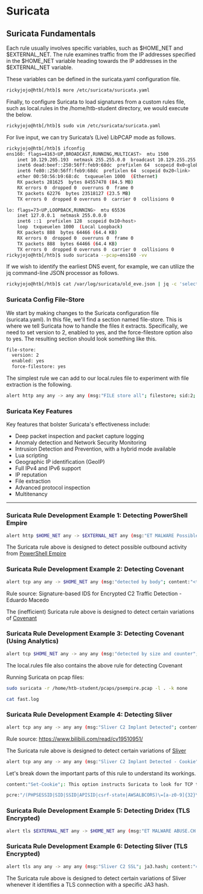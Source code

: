 
# Suricata 

## Suricata Fundamentals 


Each rule usually involves specific variables, such as $HOME_NET and $EXTERNAL_NET. The rule examines traffic from the IP addresses specified in the $HOME_NET variable heading towards the IP addresses in the $EXTERNAL_NET variable.

These variables can be defined in the suricata.yaml configuration file.

```bash 
rickyjojo@htb[/htb]$ more /etc/suricata/suricata.yaml
```

Finally, to configure Suricata to load signatures from a custom rules file, such as local.rules in the /home/htb-student directory, we would execute the below.

```bash 
rickyjojo@htb[/htb]$ sudo vim /etc/suricata/suricata.yaml
```

For live input, we can try Suricata’s (Live) LibPCAP mode as follows.

```bash 
rickyjojo@htb[/htb]$ ifconfig
ens160: flags=4163<UP,BROADCAST,RUNNING,MULTICAST>  mtu 1500
    inet 10.129.205.193  netmask 255.255.0.0  broadcast 10.129.255.255
    inet6 dead:beef::250:56ff:feb9:68dc  prefixlen 64  scopeid 0x0<global>
    inet6 fe80::250:56ff:feb9:68dc  prefixlen 64  scopeid 0x20<link>
    ether 00:50:56:b9:68:dc  txqueuelen 1000  (Ethernet)
    RX packets 281625  bytes 84557478 (84.5 MB)
    RX errors 0  dropped 0  overruns 0  frame 0
    TX packets 62276  bytes 23518127 (23.5 MB)
    TX errors 0  dropped 0 overruns 0  carrier 0  collisions 0

lo: flags=73<UP,LOOPBACK,RUNNING>  mtu 65536
    inet 127.0.0.1  netmask 255.0.0.0
    inet6 ::1  prefixlen 128  scopeid 0x10<host>
    loop  txqueuelen 1000  (Local Loopback)
    RX packets 888  bytes 64466 (64.4 KB)
    RX errors 0  dropped 0  overruns 0  frame 0
    TX packets 888  bytes 64466 (64.4 KB)
    TX errors 0  dropped 0 overruns 0  carrier 0  collisions 0
rickyjojo@htb[/htb]$ sudo suricata --pcap=ens160 -vv
```

If we wish to identify the earliest DNS event, for example, we can utilize the jq command-line JSON processor as follows.

```bash 
rickyjojo@htb[/htb]$ cat /var/log/suricata/old_eve.json | jq -c 'select(.event_type == "dn
```

### Suricata Config File-Store

We start by making changes to the Suricata configuration file (suricata.yaml). In this file, we'll find a section named file-store. This is where we tell Suricata how to handle the files it extracts. Specifically, we need to set version to 2, enabled to yes, and the force-filestore option also to yes. The resulting section should look something like this.

```bash 
file-store:
  version: 2
  enabled: yes
  force-filestore: yes
```

The simplest rule we can add to our local.rules file to experiment with file extraction is the following.
```bash 
alert http any any -> any any (msg:"FILE store all"; filestore; sid:2; rev:1;)
```

### Suricata Key Features

Key features that bolster Suricata's effectiveness include:

+ Deep packet inspection and packet capture logging
+ Anomaly detection and Network Security Monitoring
+ Intrusion Detection and Prevention, with a hybrid mode available
+ Lua scripting
+ Geographic IP identification (GeoIP)
+ Full IPv4 and IPv6 support
+ IP reputation
+ File extraction
+ Advanced protocol inspection
+ Multitenancy

---

### Suricata Rule Development Example 1: Detecting PowerShell Empire


```bash 
alert http $HOME_NET any -> $EXTERNAL_NET any (msg:"ET MALWARE Possible PowerShell Empire Activity Outbound"; flow:established,to_server; content:"GET"; http_method; content:"/"; http_uri; depth:1; pcre:"/^(?:login\/process|admin\/get|news)\.php$/RU"; content:"session="; http_cookie; pcre:"/^(?:[A-Z0-9+/]{4})*(?:[A-Z0-9+/]{2}==|[A-Z0-9+/]{3}=|[A-Z0-9+/]{4})$/CRi"; content:"Mozilla|2f|5.0|20 28|Windows|20|NT|20|6.1"; http_user_agent; http_start; content:".php|20|HTTP|2f|1.1|0d 0a|Cookie|3a 20|session="; fast_pattern; http_header_names; content:!"Referer"; content:!"Cache"; content:!"Accept"; sid:2027512; rev:1;)
```

The Suricata rule above is designed to detect possible outbound activity from [PowerShell Empire](https://github.com/EmpireProject/Empire)


### Suricata Rule Development Example 2: Detecting Covenant


```bash 
alert tcp any any -> $HOME_NET any (msg:"detected by body"; content:"<title>Hello World!</title>"; detection_filter: track by_src, count 4 , seconds 10; priority:1; sid:3000011;)
```

Rule source: Signature-based IDS for Encrypted C2 Traffic Detection - Eduardo Macedo

The (inefficient) Suricata rule above is designed to detect certain variations of [Covenant](https://github.com/cobbr/Covenant)


### Suricata Rule Development Example 3: Detecting Covenant (Using Analytics)

```bash 
alert tcp $HOME_NET any -> any any (msg:"detected by size and counter"; dsize:312; detection_filter: track by_src, count 3 , seconds 10; priority:1; sid:3000001;)
```

The local.rules file also contains the above rule for detecting Covenant


Running Suricata on pcap files:
```bash
sudo suricata -r /home/htb-student/pcaps/psempire.pcap -l . -k none

cat fast.log
```

### Suricata Rule Development Example 4: Detecting Sliver

```bash 
alert tcp any any -> any any (msg:"Sliver C2 Implant Detected"; content:"POST"; pcre:"/\/(php|api|upload|actions|rest|v1|oauth2callback|authenticate|oauth2|oauth|auth|database|db|namespaces)(.*?)((login|signin|api|samples|rpc|index|admin|register|sign-up)\.php)\?[a-z_]{1,2}=[a-z0-9]{1,10}/i"; sid:1000007; rev:1;)
```

Rule source: https://www.bilibili.com/read/cv19510951/

The Suricata rule above is designed to detect certain variations of [Sliver](https://github.com/BishopFox/sliver)


```bash 
alert tcp any any -> any any (msg:"Sliver C2 Implant Detected - Cookie"; content:"Set-Cookie"; pcre:"/(PHPSESSID|SID|SSID|APISID|csrf-state|AWSALBCORS)\=[a-z0-9]{32}\;/"; sid:1000003; rev:1;)
```
Let's break down the important parts of this rule to understand its workings.

```bash
content:"Set-Cookie";: This option instructs Suricata to look for TCP traffic containing the string Set-Cookie.

pcre:"/(PHPSESSID|SID|SSID|APISID|csrf-state|AWSALBCORS)\=[a-z0-9]{32}\;/";: This is a regular expression used to identify specific cookie-setting patterns in the traffic. It matches the Set-Cookie header when it's setting specific cookie names (PHPSESSID, SID, SSID, APISID, csrf-state, AWSALBCORS) with a value that's a 32-character alphanumeric string.
```


### Suricata Rule Development Example 5: Detecting Dridex (TLS Encrypted)

```bash
alert tls $EXTERNAL_NET any -> $HOME_NET any (msg:"ET MALWARE ABUSE.CH SSL Blacklist Malicious SSL certificate detected (Dridex)"; flow:established,from_server; content:"|16|"; content:"|0b|"; within:8; byte_test:3,<,1200,0,relative; content:"|03 02 01 02 02 09 00|"; fast_pattern; content:"|30 09 06 03 55 04 06 13 02|"; distance:0; pcre:"/^[A-Z]{2}/R"; content:"|55 04 07|"; distance:0; content:"|55 04 0a|"; distance:0; pcre:"/^.{2}[A-Z][a-z]{3,}\s(?:[A-Z][a-z]{3,}\s)?(?:[A-Z](?:[A-Za-z]{0,4}?[A-Z]|(?:\.[A-Za-z]){1,3})|[A-Z]?[a-z]+|[a-z](?:\.[A-Za-z]){1,3})\.?[01]/Rs"; content:"|55 04 03|"; distance:0; byte_test:1,>,13,1,relative; content:!"www."; distance:2; within:4; pcre:"/^.{2}(?P<CN>(?:(?:\d?[A-Z]?|[A-Z]?\d?)(?:[a-z]{3,20}|[a-z]{3,6}[0-9_][a-z]{3,6})\.){0,2}?(?:\d?[A-Z]?|[A-Z]?\d?)[a-z]{3,}(?:[0-9_-][a-z]{3,})?\.(?!com|org|net|tv)[a-z]{2,9})[01].*?(?P=CN)[01]/Rs"; content:!"|2a 86 48 86 f7 0d 01 09 01|"; content:!"GoDaddy"; sid:2023476; rev:5;)
```

### Suricata Rule Development Example 6: Detecting Sliver (TLS Encrypted)

```bash
alert tls any any -> any any (msg:"Sliver C2 SSL"; ja3.hash; content:"473cd7cb9faa642487833865d516e578"; sid:1002; rev:1;)
```

The Suricata rule above is designed to detect certain variations of Sliver whenever it identifies a TLS connection with a specific JA3 hash.











